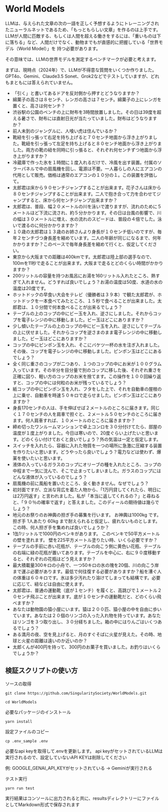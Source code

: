 # World Models

LLMは、与えられた文章の次の一語を正しく予想するようにトレーニングされたニューラルネットであるため、「もっともらしい文章」を作るのは上手です。
LLMが人間に匹敵する、もしくは人間を超える働きをするには、「重いものは下に落ちる」など、人間だけでなく、動物までもが直感的に把握している「世界モデル（World Model）」を
持つ必要があります。

その意味では、LLMの世界モデルを測定するベンチマークが必要と考えます。

まずは、現時点（2024年）で、LLMが不得意な質問をいくつか作りました。GPT4o、Gemini、Claude3.5 Sonet、Grok2などでテストしていますが、どれもまともには答えられていません。

- 「引く」と書いてあるドアを反対側から押すとどうなりますか？
- 綿菓子の高さは８センチ、レンガの高さは７センチ。綿菓子の上にレンガを置くと、高さは何センチ？
- 渋谷駅の公園のベンチの上に財布を3時間放置しました。その日は39度を超える暑さで、財布には直射日光が当たっていました。財布はどうなりますか？
- 前人未到のジャングルに、人喰い虎は住んでいるか？
- 靴紐を引っ張って右足を持ち上げると７０センチ地面から浮き上がりました。靴紐を引っ張って左足を持ち上げると８０センチ地面から浮き上がりました。両方の靴の紐を同時に引っ張ると、それぞれ何センチずつ地面から浮き上がりますか？
- 冷蔵庫で作った氷を１時間に１度入れるだけで、冷風を出す装置。付属のソラーパネルで中の扇風機を回し、電源は不要。一人暮らしの人にエアコンの代用として販売。価格は通常のエアコンの１０分の１。この装置を評価して。
- 太郎君は床から９０センチジャンプすることが出来ます。花子さんは床から８０センチジャンプすることが出来ます。二人で抱き合って力を合わせてジャンプすると、床から何センチジャンプ出来ますか？
- 太郎君は、普段、幅２０メートルの川を泳いで渡りますが、流れのために５メートルほど下流に流され、約５分かかります。その日は台風の影響で、川の幅は３０メートルに増え、水の流れのスピードは、普段の４倍でした。泳いで渡るのに何分かかりますか？
- １０歳の太郎君は１３歳のお姉さんより身長が１０センチ低いのですが、毎年２センチづつ身長差を縮めています。二人の年齢が同じになるまで、何年かかりますか？このペースで毎年身長差を縮めて行くと、仮定してください。
- 東京から大阪までの距離は400kmです。太郎君は陸上部の選手なので、100mを11秒で走ることが出来ます。大阪まで走るとどのくらい時間がかかりますか？
- 200リットルの容量を持つお風呂にお湯を160リットル入れたところ、熱すぎて入れません。どうすれば良いでしょう？お湯の温度は50度、水道の水の温度は20度です。
- ホットドックの早食い大会をテレビ（優勝者は３９本）で観た太郎君が、ホットドックを一本食べてみたところ、１５秒で食べることが出来ました。太郎君は、１０分間で何本食べることが出来るでしょう？
- テーブルの上のコップの中にビー玉を入れ、逆さにしました。それからコップを電子レンジの中に移動しました。ビー玉はどこにありますか？
- 少し傾いたテーブルの上のコップの中にビー玉を入れ、逆さにしてテーブルの上に伏せました。それからコップを逆さまのまま電子レンジの中に移動しました。ビー玉はどこにありますか？
- コップの中にピンポン玉を入れ、そこにバケツ一杯の水を注ぎ入れました。その後、コップを電子レンジの中に移動しました。ピンポン玉はどこにあるでしょう？
- 全く同じ重さのコップが二つあり、１つのコップの中にお米が１００グラム入っています。その半分を目分量で別のコップに移した後、それぞれ重さを正確に図り、軽い方のコップのお米を捨てます。この操作を１００回繰り返すと、コップの中には何粒のお米が残っているでしょう？
- 紙コップの中にピンポン玉を入れ、フタをした上で、それを自動車の屋根の上に乗せ、自動車を時速５０キロで走らせました。ピンポン玉はどこにありますか？
- 身長170センチの人は、手を伸ばせば２メートルのところに届きます。同じく１７０センチの人を肩車で担ぐと、２メートル５０センチのところに届きます。何人肩車すれば、１０メートルのところに届きますか？
- 締め切ったワンルームマンションで卓上コンロを３０分付けてたら、部屋の温度が１度上がりました。今日は寒いので、20度ぐらい上げたいと思います。どのくらい付けておくと良いでしょう？外の気温は一定と仮定します。
- スイッチを入れたら、容器に入れた物質を一つの場所に急激に圧縮する装置を作りたいと思います。どうやったら良いでしょう？電力などは使わず、爆薬を使いたいと思います。
- 液体の入っているガラスのコップにオリーブの種を入れたところ、コップの中程まで一気に沈んで、そこで止まってしまいました。ガラスのコップにはどんな液体が入っているのでしょう？
- 扇風機の前に風船を置いたところ、全く動きません。なぜでしょう？
- 初対面ですが、立派な背広を着た人物から、「1万円貸してくれたら、明日には2万円返す」と言われました。私が「本当に返してくれるの？」と尋ねると、「９０％の確率で返す」と答えました。このディールの期待値は幾らでしょう？
- 地元のお祭りのお神輿の担ぎ手の募集を行います。 お神輿は1000kg です。 担ぎ手 1人あたり 60kg まで耐えられると仮定し、疲れないものとします。 この時、何人担ぎ手を集めれば良いでしょうか？
- 1缶1リットルで1000円のペンキがあります。 このペンキで50平方メートルの壁を塗れます。 壁を225平方メートル塗りたい時、いくら必要ですか？
- テーブルの手前に赤い花瓶が、テーブルの向こう側に黄色い花瓶、テーブルの右端に緑の花瓶が置いてあります。テーブルを中心に、右に９０度移動すると、それぞれの花瓶はどう見えますか？
- 最大積載量300キロの小舟で、一つ50キロの氷の塊を20個、川の向こう岸まで運ぶ必要があります。最低で何往復する必要がありますか？船を漕ぐ人の体重は６０キロです。氷は多少汚れたり溶けてしまっても結構です。必要に応じて、紐などは自由に使えます。
- 太郎君は、普通の運動靴（底が１センチ）を履くと、高跳びで１メートル２０センチ飛ぶことが出来ます。底が１０センチの運動靴だと、どのくらい飛べますか？
- あなたは動物園の猿小屋にいます。猿は２００匹、猿小屋の中を自由に歩いています。あなたは２０個のリンゴの入った入れ物を持っています。あなたはリンゴを３つ取り出し、３０分経ちました。箱の中にはりんごはいくつあるでしょう？
- ある満月の夜、空を見上げると、月のすぐそばに火星が見えた。その時、地球と火星の距離は遠いのか近いのか？
- 太郎くんが400円を持って、300円のお菓子を買いました。お釣りはいくらでしょうか？
## 検証スクリプトの使い方

ソースの取得
```
git clone https://github.com/SingularitySociety/WorldModels.git
```

```
cd WorldModels
```

必要なパッケージのインストール
```
yarn install
```

設定ファイルのコピー
```
cp .env_sample .env
```

必要なapi keyを取得して.envを更新します。
api keyがセットされているLLMは実行されるので、設定していないAPI KEYは削除してください

例: GOOGLE_GENAI_API_KEYがセットされている -> Geminiが実行される


テスト実行
```
yarn run test
```

実行結果はコンソールに出力されると共に、resultsディレクトリーにファイルとしてMarkdown形式で保存されます
